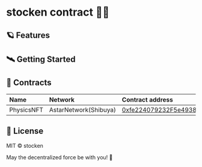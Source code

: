 # stocken contract 🚀🌌

## 🪐 Features

## 🛰️ Getting Started

## 👾 Contracts

|Name|Network|Contract address|
|:---|:---|:---|
|PhysicsNFT|AstarNetwork(Shibuya)|[0xfe224079232F5e4938D3F0750998Af57c9Eb6BcC](https://shibuya.subscan.io/account/0xfe224079232F5e4938D3F0750998Af57c9Eb6BcC)|

## 📡 License

MIT © stocken

May the decentralized force be with you! 🌌
